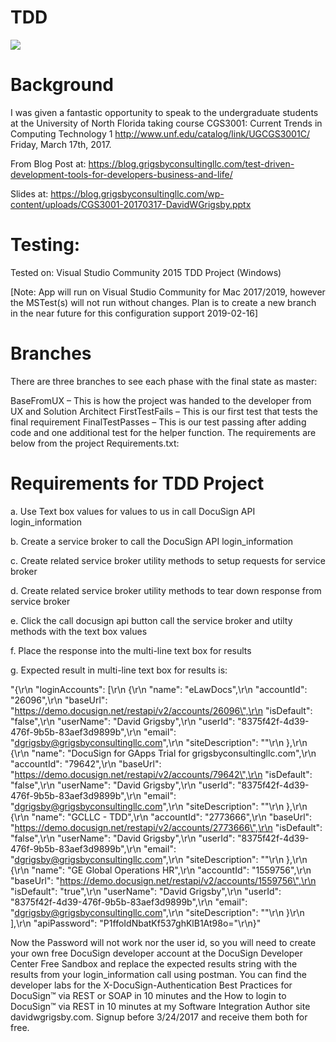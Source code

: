 # TDD
<img src="https://blog.grigsbyconsultingllc.com/wp-content/uploads/GCLLCBannerLogov1.gif" />

Background
=========

I was given a fantastic opportunity to speak to the undergraduate students at the University of North Florida taking course CGS3001: Current Trends in Computing Technology 1 http://www.unf.edu/catalog/link/UGCGS3001C/ Friday, March 17th, 2017.

From Blog Post at: 
https://blog.grigsbyconsultingllc.com/test-driven-development-tools-for-developers-business-and-life/

Slides at:
https://blog.grigsbyconsultingllc.com/wp-content/uploads/CGS3001-20170317-DavidWGrigsby.pptx


Testing:
=========

Tested on: Visual Studio Community 2015 TDD Project (Windows)

[Note: App will run on Visual Studio Community for Mac 2017/2019, however the MSTest(s) will not run without changes. Plan is to create a new branch in the near future for this configuration support 2019-02-16]

Branches
=========
There are three branches to see each phase with the final state as master:

BaseFromUX – This is how the project was handed to the developer from UX and Solution Architect
FirstTestFails – This is our first test that tests the final requirement
FinalTestPasses – This is our test passing after adding code and one additional test for the helper function.
The requirements are below from the project Requirements.txt:

Requirements for TDD Project
=========

a. Use Text box values for values to us in call DocuSign API login_information

b. Create a service broker to call the DocuSign API login_information

c. Create related service broker utility methods to setup requests for service broker

d. Create related service broker utility methods to tear down response from service broker

e. Click the call docusign api button call the service broker and utilty methods with the text box values

f. Place the response into the multi-line text box for results

g. Expected result in multi-line text box for results is:

 "{\r\n  \"loginAccounts\": [\r\n    {\r\n      \"name\": \"eLawDocs\",\r\n      \"accountId\": \"26096\",\r\n      \"baseUrl\": \"https://demo.docusign.net/restapi/v2/accounts/26096\",\r\n      \"isDefault\": \"false\",\r\n      \"userName\": \"David Grigsby\",\r\n      \"userId\": \"8375f42f-4d39-476f-9b5b-83aef3d9899b\",\r\n      \"email\": \"dgrigsby@grigsbyconsultingllc.com\",\r\n      \"siteDescription\": \"\"\r\n    },\r\n    {\r\n      \"name\": \"DocuSign for GApps Trial for grigsbyconsultingllc.com\",\r\n      \"accountId\": \"79642\",\r\n      \"baseUrl\": \"https://demo.docusign.net/restapi/v2/accounts/79642\",\r\n      \"isDefault\": \"false\",\r\n      \"userName\": \"David Grigsby\",\r\n      \"userId\": \"8375f42f-4d39-476f-9b5b-83aef3d9899b\",\r\n      \"email\": \"dgrigsby@grigsbyconsultingllc.com\",\r\n      \"siteDescription\": \"\"\r\n    },\r\n    {\r\n      \"name\": \"GCLLC - TDD\",\r\n      \"accountId\": \"2773666\",\r\n      \"baseUrl\": \"https://demo.docusign.net/restapi/v2/accounts/2773666\",\r\n      \"isDefault\": \"false\",\r\n      \"userName\": \"David Grigsby\",\r\n      \"userId\": \"8375f42f-4d39-476f-9b5b-83aef3d9899b\",\r\n      \"email\": \"dgrigsby@grigsbyconsultingllc.com\",\r\n      \"siteDescription\": \"\"\r\n    },\r\n    {\r\n      \"name\": \"GE Global Operations HR\",\r\n      \"accountId\": \"1559756\",\r\n      \"baseUrl\": \"https://demo.docusign.net/restapi/v2/accounts/1559756\",\r\n      \"isDefault\": \"true\",\r\n      \"userName\": \"David Grigsby\",\r\n      \"userId\": \"8375f42f-4d39-476f-9b5b-83aef3d9899b\",\r\n      \"email\": \"dgrigsby@grigsbyconsultingllc.com\",\r\n      \"siteDescription\": \"\"\r\n    }\r\n  ],\r\n  \"apiPassword\": \"P1ffoIdNbatKf537ghKlB1At98o=\"\r\n}"

Now the Password will not work nor the user id, so you will need to create your own free DocuSign developer account at the DocuSign Developer Center Free Sandbox and replace the expected results string with the results from your login_information call using postman. You can find the developer labs for the X-DocuSign-Authentication Best Practices for DocuSign™ via REST or SOAP in 10 minutes and the How to login to DocuSign™ via REST in 10 minutes at my Software Integration Author site davidwgrigsby.com. Signup before 3/24/2017 and receive them both for free.
